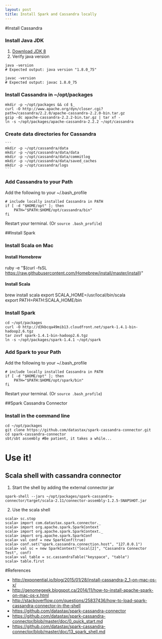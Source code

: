 ```yaml
---
layout: post
title: Install Spark and Cassandra locally
---
```


#Install Cassandra

### Install Java JDK

1. [Download JDK 8](http://www.oracle.com/technetwork/java/javase/downloads/jdk8-downloads-2133151.html)
2. Verify java version
  ```
  java -version
  # Expected output: java version "1.8.0_75"

  javac -version
  # Expected output: javac 1.8.0_75
  ```
### Install Cassandra in ~/opt/packages

  ```
  mkdir -p ~/opt/packages && cd $_
  curl -O http://www.apache.org/dyn/closer.cgi?path=/cassandra/2.2.0/apache-cassandra-2.2.0-bin.tar.gz
  gzip -dc apache-cassandra-2.2.2-bin.tar.gz | tar xf -
  ln -s ~/opt/packages/apache-cassandra-2.2.2 ~/opt/cassandra
  ```

### Create data directories for Cassandra
    ```
    mkdir -p ~/opt/cassandra/data
    mkdir -p ~/opt/cassandra/data/data
    mkdir -p ~/opt/cassandra/data/commitlog
    mkdir -p ~/opt/cassandra/data/saved_caches
    mkdir -p ~/opt/cassandra/logs
    ```

### Add Cassandra to your Path
Add the following to your ~/.bash_profile
  ```
  # include locally installed Cassandra in PATH
  if [ -d "$HOME/opt" ]; then
      PATH="$PATH:$HOME/opt/cassandra/bin"
  fi
  ```
Restart your terminal. (Or `source .bash_profile`)

##Install Spark

### Install Scala on Mac

#### Install Homebrew
ruby -e "$(curl -fsSL https://raw.githubusercontent.com/Homebrew/install/master/install)" 

#### Install Scala
brew install scala 
export SCALA_HOME=/usr/local/bin/scala  
export PATH=$PATH:$SCALA_HOME/bin 

### Install Spark
```
cd ~/opt/packages
curl -O http://d3kbcqa49mib13.cloudfront.net/spark-1.4.1-bin-hadoop2.6.tgz
tar zxvf spark-1.4.1-bin-hadoop2.6.tgz
ln -s ~/opt/packages/spark-1.4.1 ~/opt/spark
```
### Add Spark to your Path
Add the following to your ~/.bash_profile
```
# include locally installed Cassandra in PATH
if [ -d "$HOME/opt" ]; then
    PATH="$PATH:$HOME/opt/spark/bin"
fi
```
Restart your terminal. (Or `source .bash_profile`)

##Spark Cassandra Connector

### Install in the command line
```
cd ~/opt/packages
git clone https://github.com/datastax/spark-cassandra-connector.git
cd spark-cassandra-connector
sbt/sbt assembly #Be patient, it takes a while...
```

# Use it!
## Scala shell with cassandra connector
1. Start the shell by adding the external connector jar
```
spark-shell --jars ~/opt/packages/spark-cassandra-connector/target/scala-2.11/connector-assembly-1.2.5-SNAPSHOT.jar
```

2. Use the scala shell
```
scala> sc.stop
scala> import com.datastax.spark.connector._
scala> import org.apache.spark.SparkContext
scala> import org.apache.spark.SparkContext._
scala> import org.apache.spark.SparkConf
scala> val conf = new SparkConf(true)
scala> conf.set("spark.cassandra.connection.host", "127.0.0.1")
scala> val sc = new SparkContext("local[2]", "Cassandra Connector Test", conf)
scala> val table = sc.cassandraTable("keyspace", "table")
scala> table.first
```

#References
- http://exponential.io/blog/2015/01/28/install-cassandra-2_1-on-mac-os-x/
- http://genomegeek.blogspot.ca/2014/11/how-to-install-apache-spark-on-mac-os-x.html
- http://stackoverflow.com/questions/25837436/how-to-load-spark-cassandra-connector-in-the-shell
- https://github.com/datastax/spark-cassandra-connector
- https://github.com/datastax/spark-cassandra-connector/blob/master/doc/0_quick_start.md
- https://github.com/datastax/spark-cassandra-connector/blob/master/doc/13_spark_shell.md
